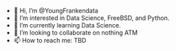 - 👋 Hi, I’m @YoungFrankendata
- 👀 I’m interested in Data Science, FreeBSD, and Python.
- 🌱 I’m currently learning Data Science.
- 💞️ I’m looking to collaborate on nothing ATM
- 📫 How to reach me: TBD

<!---
YoungFrankendata/YoungFrankendata is a ✨ special ✨ repository because its `README.md` (this file) appears on your GitHub profile.
You can click the Preview link to take a look at your changes.
--->
